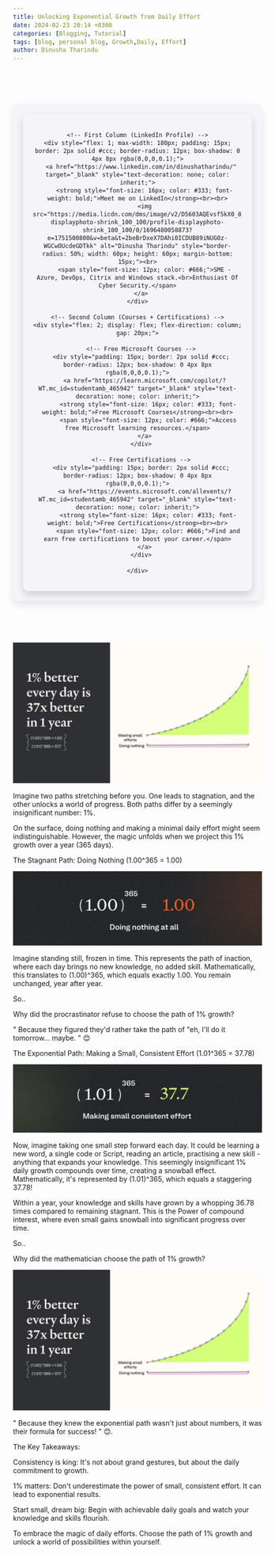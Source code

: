 ```yaml
---
title: Unlocking Exponential Growth from Daily Effort
date: 2024-02-23 20:14 +0300
categories: [Blogging, Tutorial]
tags: [blog, personal blog, Growth,Daily, Effort]
author: Dinusha Tharindu
---
```


<!-- Space between Posts -->
<div style="height: 50px;"></div> <!-- This creates space -->

<div style="margin: 20px auto; padding: 20px; max-width: 900px; background: #f4f4f9; border-radius: 10px; box-shadow: 0 8px 16px rgba(0, 0, 0, 0.1);">

  <div style="display: flex; justify-content: center; align-items: flex-start; text-align: center; gap: 25px; padding: 20px; border-radius: 12px; box-shadow: 0 8px 16px rgba(0,0,0,0.15);">
  
    <!-- First Column (LinkedIn Profile) -->
    <div style="flex: 1; max-width: 180px; padding: 15px; border: 2px solid #ccc; border-radius: 12px; box-shadow: 0 4px 8px rgba(0,0,0,0.1);">
      <a href="https://www.linkedin.com/in/dinushatharindu/" target="_blank" style="text-decoration: none; color: inherit;">
        <strong style="font-size: 16px; color: #333; font-weight: bold;">Meet me on LinkedIn</strong><br><br>
        <img src="https://media.licdn.com/dms/image/v2/D5603AQEvsf5kX0_8jw/profile-displayphoto-shrink_100_100/profile-displayphoto-shrink_100_100/0/1696480058873?e=1751500800&v=beta&t=2beBrDxeX7DAhi0ICDUB89iNUG0z-WGCwOUcdeGDTkk" alt="Dinusha Tharindu" style="border-radius: 50%; width: 60px; height: 60px; margin-bottom: 15px;"><br>
        <span style="font-size: 12px; color: #666;">SME - Azure, DevOps, Citrix and Windows stack.<br>Enthusiast Of Cyber Security.</span>
      </a>
    </div>

    <!-- Second Column (Courses + Certifications) -->
    <div style="flex: 2; display: flex; flex-direction: column; gap: 20px;">
  
      <!-- Free Microsoft Courses -->
      <div style="padding: 15px; border: 2px solid #ccc; border-radius: 12px; box-shadow: 0 4px 8px rgba(0,0,0,0.1);">
        <a href="https://learn.microsoft.com/copilot/?WT.mc_id=studentamb_465942" target="_blank" style="text-decoration: none; color: inherit;">
          <strong style="font-size: 16px; color: #333; font-weight: bold;">Free Microsoft Courses</strong><br><br>
          <span style="font-size: 12px; color: #666;">Access free Microsoft learning resources.</span>
        </a>
      </div>
  
      <!-- Free Certifications -->
      <div style="padding: 15px; border: 2px solid #ccc; border-radius: 12px; box-shadow: 0 4px 8px rgba(0,0,0,0.1);">
        <a href="https://events.microsoft.com/allevents/?WT.mc_id=studentamb_465942" target="_blank" style="text-decoration: none; color: inherit;">
          <strong style="font-size: 16px; color: #333; font-weight: bold;">Free Certifications</strong><br><br>
          <span style="font-size: 12px; color: #666;">Find and earn free certifications to boost your career.</span>
        </a>
      </div>
  
    </div>

  </div>

</div>

<!-- Space between Posts -->
<div style="height: 50px;"></div> <!-- This creates space -->


![Desktop View](assets/1708705960647.jpg)



Imagine two paths stretching before you. One leads to stagnation, and the other unlocks a world of progress. Both paths differ by a seemingly insignificant number: 1%.

On the surface, doing nothing and making a minimal daily effort might seem indistinguishable. However, the magic unfolds when we project this 1% growth over a year (365 days).

The Stagnant Path: Doing Nothing (1.00^365 = 1.00)

![Desktop View](assets/1708705675470.jpg)

Imagine standing still, frozen in time. This represents the path of inaction, where each day brings no new knowledge, no added skill. Mathematically, this translates to (1.00)^365, which equals exactly 1.00. You remain unchanged, year after year.

So..

Why did the procrastinator refuse to choose the path of 1% growth?

" Because they figured they'd rather take the path of "eh, I'll do it tomorrow... maybe. " 😊

The Exponential Path: Making a Small, Consistent Effort (1.01^365 = 37.78)

![Desktop View](assets/1708705700070.jpg)



Now, imagine taking one small step forward each day. It could be learning a new word, a single code or Script, reading an article, practising a new skill - anything that expands your knowledge. This seemingly insignificant 1% daily growth compounds over time, creating a snowball effect. Mathematically, it's represented by (1.01)^365, which equals a staggering 37.78!

Within a year, your knowledge and skills have grown by a whopping 36.78 times compared to remaining stagnant. This is the Power of compound interest, where even small gains snowball into significant progress over time.

So..

Why did the mathematician choose the path of 1% growth?

![Desktop View](assets/1708705960647.jpg)

" Because they knew the exponential path wasn't just about numbers, it was their formula for success! " 😊.

The Key Takeaways:

Consistency is king: It's not about grand gestures, but about the daily commitment to growth.

1% matters: Don't underestimate the power of small, consistent effort. It can lead to exponential results.

Start small, dream big: Begin with achievable daily goals and watch your knowledge and skills flourish.

To embrace the magic of daily efforts. Choose the path of 1% growth and unlock a world of possibilities within yourself.

